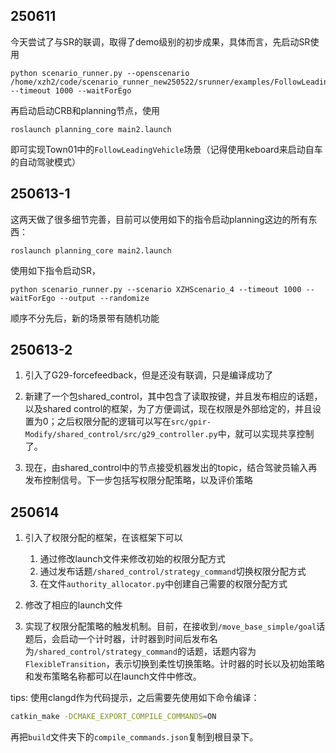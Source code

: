 ## 250611

今天尝试了与SR的联调，取得了demo级别的初步成果，具体而言，先启动SR使用

```
python scenario_runner.py --openscenario /home/xzh2/code/scenario_runner_new250522/srunner/examples/FollowLeadingVehicle.xosc --timeout 1000 --waitForEgo
```

再启动启动CRB和planning节点，使用
```
roslaunch planning_core main2.launch
```

即可实现Town01中的`FollowLeadingVehicle`场景（记得使用keboard来启动自车的自动驾驶模式）

## 250613-1

这两天做了很多细节完善，目前可以使用如下的指令启动planning这边的所有东西：

```
roslaunch planning_core main2.launch
```

使用如下指令启动SR，
```
python scenario_runner.py --scenario XZHScenario_4 --timeout 1000 --waitForEgo --output --randomize
```

顺序不分先后，新的场景带有随机功能

## 250613-2

1. 引入了G29-forcefeedback，但是还没有联调，只是编译成功了

2. 新建了一个包shared_control，其中包含了读取按键，并且发布相应的话题，以及shared control的框架，为了方便调试，现在权限是外部给定的，并且设置为0；之后权限分配的逻辑可以写在`src/gpir-Modify/shared_control/src/g29_controller.py`中，就可以实现共享控制了。

3. 现在，由shared_control中的节点接受机器发出的topic，结合驾驶员输入再发布控制信号。下一步包括写权限分配策略，以及评价策略


## 250614

1. 引入了权限分配的框架，在该框架下可以
    1. 通过修改launch文件来修改初始的权限分配方式
    2. 通过发布话题`/shared_control/strategy_command`切换权限分配方式
    3. 在文件`authority_allocator.py`中创建自己需要的权限分配方式

2. 修改了相应的launch文件

3. 实现了权限分配策略的触发机制。目前，在接收到`/move_base_simple/goal`话题后，会启动一个计时器，计时器到时间后发布名为`/shared_control/strategy_command`的话题，话题内容为`FlexibleTransition`，表示切换到柔性切换策略。计时器的时长以及初始策略和发布策略名称都可以在launch文件中修改。

tips: 使用clangd作为代码提示，之后需要先使用如下命令编译：

```sh
catkin_make -DCMAKE_EXPORT_COMPILE_COMMANDS=ON
```

再把`build`文件夹下的`compile_commands.json`复制到根目录下。
